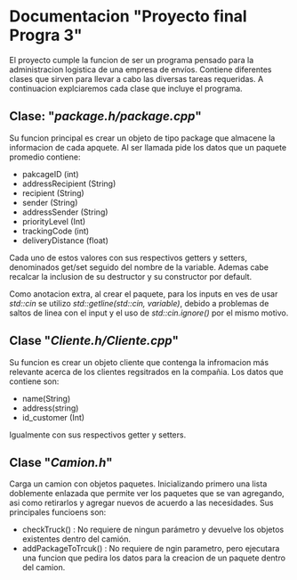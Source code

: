 # Documentacion "Proyecto final Progra 3"

El proyecto cumple la funcion de ser un programa pensado para la administracion logistica de una empresa de envíos.
Contiene diferentes clases que sirven para llevar a cabo las diversas tareas requeridas. A continuacion explciaremos cada clase que incluye el programa.

## Clase: "*package.h/package.cpp*"

Su funcion principal es crear un objeto de tipo package que almacene la informacion de cada apquete. Al ser llamada pide los datos que un paquete promedio contiene:

- pakcageID (int)
- addressRecipient (String)
- recipient (String)
- sender (String)
- addressSender (String)
- priorityLevel (Int)
- trackingCode (int)
- deliveryDistance (float)

Cada uno de estos valores con sus respectivos getters y setters, denominados get/set seguido del nombre de la variable. Ademas cabe recalcar la inclusion de su destructor y su constructor por default.

Como anotacion extra, al crear el paquete, para los inputs en ves de usar *std::cin* se utilizo *std::getline(std::cin, variable)*, debido a problemas de saltos de linea con el input y el uso de *std::cin.ignore()* por el mismo motivo.

## Clase "*Cliente.h/Cliente.cpp*"

Su funcion es crear un objeto cliente que contenga la infromacion más relevante acerca de los clientes regsitrados en la compañia. Los datos que contiene son:

- name(String)
- address(string)
- id_customer (Int)

Igualmente con sus respectivos getter y setters.

## Clase "*Camion.h*"

Carga un camion con objetos paquetes. Inicializando primero una lista doblemente enlazada que permite ver los paquetes que se van agregando, asi como retirarlos y agregar nuevos de acuerdo a las necesidades. Sus principales funcioens son:

- checkTruck() : No requiere de ningun parámetro y devuelve los objetos existentes dentro del camión.
- addPackageToTrcuk() : No requiere de ngin parametro, pero ejecutara una funcion que pedira los datos para la creacion de un paquete dentro del camion.
